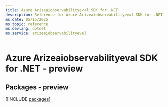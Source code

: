 ```yaml
---
title: Azure Arizeaiobservabilityeval SDK for .NET
description: Reference for Azure Arizeaiobservabilityeval SDK for .NET
ms.date: 05/15/2025
ms.topic: reference
ms.devlang: dotnet
ms.service: arizeaiobservabilityeval
---
```

# Azure Arizeaiobservabilityeval SDK for .NET - preview
## Packages - preview
[!INCLUDE [packages](arizeaiobservabilityeval-index.md)]